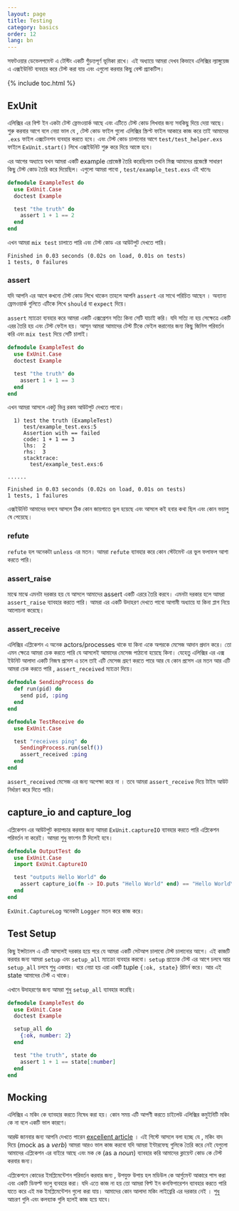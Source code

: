 ```yaml
---
layout: page
title: Testing
category: basics
order: 12
lang: bn
---
```


সফটওয়ার ডেভেলপমেন্ট এ টেস্টিং একটি গুঁড়ত্তপূর্ণ ভূমিকা রাখে। এই অধ্যায়ে আমরা দেখব কিভাবে এলিক্সির ল্যাঙ্গুয়েজ এ এক্সইউনিট ব্যবহার করে টেস্ট করা যায় এবং এগুলো করবার কিছু বেস্ট প্র্যাকটিস।

{% include toc.html %}

## ExUnit

এলিক্সির এর বিল্ট ইন একটা টেস্ট ফ্রেমওয়ার্ক আছে এবং এটিতে টেস্ট কোড লিখবার জন্য সবকিছু দিয়ে দেয়া আছে। শুরু করবার আগে বলে নেয়া ভাল যে , টেস্ট কোড ফাইল গুলো এলিক্সির স্ক্রিপ্ট ফাইল আকারে কাজ করে তাই আমাদের `.exs` ফাইল এক্সটেনশন ব্যবহার করতে হবে। এবং টেস্ট কোড চালানোর আগে `test/test_helper.exs` ফাইলে `ExUnit.start()` লিখে এক্সইউনিট শুরু করে দিয়ে আস্তে হবে।

এর আগের অধ্যায়ে যখন আমরা একটি example প্রোজেক্ট তৈরি করেছিলাম তখনি মিক্স আমাদের প্রজেক্টে সাধারণ কিছু টেস্ট কোড তৈরি করে দিয়েছিল। এগুলো আমরা পাবো , `test/example_test.exs` এই খানেঃ

```elixir
defmodule ExampleTest do
  use ExUnit.Case
  doctest Example

  test "the truth" do
    assert 1 + 1 == 2
  end
end
```

এখন আমরা `mix test` চালাতে পারি এবং টেস্ট কোড এর আউটপুট দেখতে পারি।

```shell
Finished in 0.03 seconds (0.02s on load, 0.01s on tests)
1 tests, 0 failures
```

### assert

যদি আপনি এর আগে কখনো টেস্ট কোড লিখে থাকেন তাহলে আপনি `assert` এর সাথে পরিচিত আছেন । অন্যান্য ফ্রেমওয়ার্ক গুলিতে এটিকে লিখে `should` বা `expect` দিয়ে।

`assert` ম্যাক্রো ব্যবহার করে আমরা একটি এক্সপ্রেশন সত্যি কিনা সেটি যাচাই করি। যদি সত্যি না হয় সেক্ষেত্রে একটি এরর তৈরি হয় এবং টেস্ট ফেইল হয়। আসুন আমরা আমাদের টেস্ট টিকে ফেইল করানোর জন্য কিছু জিনিস পরিবর্তন করি এবং `mix test` দিয়ে সেটি চালাই।

```elixir
defmodule ExampleTest do
  use ExUnit.Case
  doctest Example

  test "the truth" do
    assert 1 + 1 == 3
  end
end
```

এখন আমরা আসলে একটু ভিন্ন রকম আউটপুট দেখতে পাবো।
```shell
  1) test the truth (ExampleTest)
     test/example_test.exs:5
     Assertion with == failed
     code: 1 + 1 == 3
     lhs:  2
     rhs:  3
     stacktrace:
       test/example_test.exs:6

......

Finished in 0.03 seconds (0.02s on load, 0.01s on tests)
1 tests, 1 failures
```

এক্সইউনিট আমাদের বলবে আসলে ঠিক কোন জায়গাতে ভুল হয়েছে এবং আসলে কই হবার কথা ছিল এবং কোন ভয়ালু ষে পেয়েছে।
### refute

`refute` হল অনেকটা `unless` এর মতন। আমরা `refute` ব্যাবহার করে কোন স্টেটমেন্ট এর ভুল ফলাফল আশা করতে পারি।

### assert_raise

মাঝে মাঝে এমনটা দরকার হয় যে আসলে আমাদের assert একটি এররে তৈরি করবে। এমনটা দরকার হলে আমরা `assert_raise` ব্যাবহার করতে পারি। আমরা এর একটি উদাহরণ দেখতে পাবো আগামী অধ্যায়ে যা কিনা প্লাগ নিয়ে আলোচনা করেছে।

### assert_receive

এলিক্সির এপ্লিকেশন এ অনেক actors/processes থাকে যা কিনা একে অপরকে মেসেজ আদান প্রদান করে। তো এমন ক্ষেত্রে আমরা চেক করতে পারি যে আসলেই আমাদের মেসেজ পাঠানো হয়েছে কিনা। যেহেতু এলিক্সির এর এক্স ইউনিট আলাদা একটি নিজস্ব প্রসেস এ চলে তাই এটি মেসেজ গ্রহণ করতে পারে আর যে কোন প্রসেস এর মতন আর এটি আমরা চেক করতে পারি , `assert_received` ম্যাক্রো দিয়ে।

```elixir
defmodule SendingProcess do
  def run(pid) do
    send pid, :ping
  end
end

defmodule TestReceive do
  use ExUnit.Case

  test "receives ping" do
    SendingProcess.run(self())
    assert_received :ping
  end
end
```

`assert_received` মেসেজ এর জন্য অপেক্ষা করে না । তবে আমরা `assert_receive` দিয়ে টাইম আউট নির্ধারণ করে দিতে পারি।

## capture_io and capture_log

এপ্লিকেশন এর আউটপুট কয়াপচার করবার জন্য আমরা `ExUnit.captureIO` ব্যাবহার করতে পারি এপ্লিকেশন পরিবর্তন না করেই। আমরা শুধু ফাংশন টি দিলেই হবে।

```elixir
defmodule OutputTest do
  use ExUnit.Case
  import ExUnit.CaptureIO

  test "outputs Hello World" do
    assert capture_io(fn -> IO.puts "Hello World" end) == "Hello World\n"
  end
end
```

`ExUnit.CaptureLog` অনেকটা `Logger` মতন করে কাজ করে।

## Test Setup

কিছু ইন্সট্যানস এ এটি আসলেই দরকার হয়ে পরে যে আমরা একটি সেটআপ চালাবো টেস্ট চালানোর আগে। এই কাজটি করবার জন্য আমরা `setup` এবং `setup_all` ম্যাক্রো ব্যবহার করবো। `setup` প্রত্যেক টেস্ট এর আগে চলবে আর `setup_all` চলবে শুধু একবার। ধরে নেয়া হয় এরা একটি tuple `{:ok, state}` রিটার্ন করে। আর এই state আমাদের টেস্ট এ থাকে।

এখানে উদাহরণের জন্য আমরা শুধু `setup_all` ব্যাবহার করেছি।

```elixir
defmodule ExampleTest do
  use ExUnit.Case
  doctest Example

  setup_all do
    {:ok, number: 2}
  end

  test "the truth", state do
    assert 1 + 1 == state[:number]
  end
end
```

## Mocking

এলিক্সির এ মকিং কে ব্যাবহার করতে নিষেধ করা হয়। কোন সময় এটি আপণী করতে চাইলেউ এলিক্সির কমুইনিটি মকিং কে না বলে একটি ভাল কারণে।

আরঊ জানবার জন্য আপনি দেখতে পারেন [excellent article](http://blog.plataformatec.com.br/2015/10/mocks-and-explicit-contracts/) । এই গিস্টে আসলে বলা হচ্ছে যে , মকিং বাদ দিয়ে (mock as a *verb*) আমরা আরও ভাল কাজ করবো যদি আমরা ইন্টারফেছ গুলিকে তৈরি করে নেই যেগুলো আমাদের এপ্লিকেশন এর বাইরে আছে এবং মক কে (as a *noun*) ব্যাবহার করি আমাদের ক্লায়েন্ট কোড কে টেস্ট করবার জন্য।

এপ্লিকেশনে কোডের ইমপ্লিমেন্টেশন পরিবর্তন করবার জন্য , উপযুক্ত উপায় হল মডিউল কে আর্গুমেন্ট আকারে পাস করা এবং একটি ডিফল্ট ভ্যলু ব্যবহার করা। যদি এতে কাজ না হয় তো আমরা বিল্ট ইন কনফিগারেশন ব্যাবহার করতে পারি যাতে করে এই মক ইমপ্লিমেন্টেশন গুলো করা যায়। আমাদের কোন আলাদা মকিং লাইব্রেরি এর দরকার নেই । শুধু আচরণ গুলি এবং কলব্যাক গুলি হলেই কাজ হয়ে যাবে।
